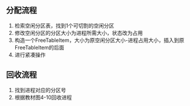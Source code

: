 ## 分配流程
1. 检索空闲分区表，找到1个可切割的空闲分区
2. 修改空闲分区的分区大小为进程所需大小，状态改为占用
3. 构造一个FreeTableItem，大小为原空闲分区大小-进程占用大小，插入到原FreeTableItem的后面
4. 进行紧凑操作

## 回收流程
1. 找到进程对应的分区号
2. 根据教材图4-10回收进程